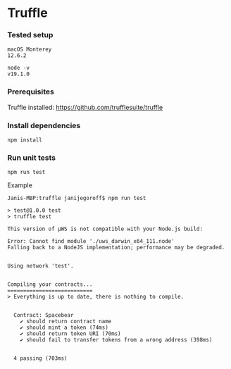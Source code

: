 # Truffle

### Tested setup

```
macOS Monterey
12.6.2
```
```
node -v
v19.1.0
```

### Prerequisites

Truffle installed: https://github.com/trufflesuite/truffle

### Install dependencies

```
npm install
```

### Run unit tests

```
npm run test
```
Example
```
Janis-MBP:truffle janijegoroff$ npm run test

> test@1.0.0 test
> truffle test

This version of µWS is not compatible with your Node.js build:

Error: Cannot find module './uws_darwin_x64_111.node'
Falling back to a NodeJS implementation; performance may be degraded.


Using network 'test'.


Compiling your contracts...
===========================
> Everything is up to date, there is nothing to compile.


  Contract: Spacebear
    ✔ should return contract name
    ✔ should mint a token (74ms)
    ✔ should return token URI (70ms)
    ✔ should fail to transfer tokens from a wrong address (398ms)


  4 passing (703ms)
```
